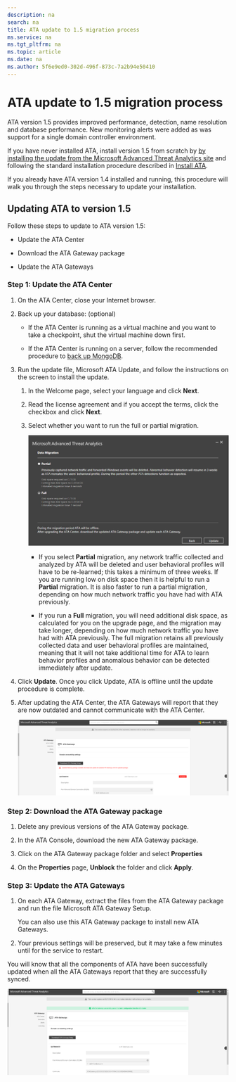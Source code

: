 ```yaml
---
description: na
search: na
title: ATA update to 1.5 migration process
ms.service: na
ms.tgt_pltfrm: na
ms.topic: article
ms.date: na
ms.author: 5f6e9ed0-302d-496f-873c-7a2b94e50410
---
```

# ATA update to 1.5 migration process
ATA version 1.5 provides improved performance, detection, name resolution and database performance.  New monitoring alerts were added as was support for a single domain controller environment.

If you have never installed ATA, install version 1.5 from scratch by [by installing the update from the Microsoft Advanced Threat Analytics site](http://www.microsoft.com/en-us/evalcenter/evaluate-microsoft-advanced-threat-analytics) and following the standard installation procedure described in [Install ATA](../Topic/Install_ATA.md).

If you already have ATA version 1.4 installed and running, this procedure will walk you through the steps necessary to update your installation.

## Updating ATA to version 1.5
Follow these steps to update to ATA version 1.5:

- Update the ATA Center

- Download the ATA Gateway package

- Update the ATA Gateways

### Step 1: Update the ATA Center

1. On the ATA Center, close your Internet browser.

2. Back up your database: (optional)

   - If the  ATA Center is running as a virtual machine and you want to take a checkpoint, shut the virtual machine down first.

   - If the ATA Center is running on a server, follow the recommended procedure to [back up MongoDB](https://docs.mongodb.org/manual/core/backups/).

3. Run the update file, Microsoft ATA Update, and follow the instructions on the screen to install the update.

   1. In the Welcome page, select your language and click **Next**.

   2. Read the license agreement and if you accept the terms, click the checkbox and click **Next**.

   3. Select whether you want to run the full or partial migration.

      ![](../Image/ATA_center_fullpartial.png)

      - If you select **Partial** migration, any network traffic collected and analyzed by ATA will be deleted and user behavioral profiles will have to be re-learned; this takes a minimum of three weeks. If you are running low on disk space then it is helpful to run a **Partial** migration. It is also faster to run a partial migration, depending on how much network traffic you have had with ATA previously.

      - If you run a **Full** migration, you will need additional disk space, as calculated for you on the upgrade page, and the migration may take longer, depending on how much network traffic you have had with ATA previously. The full migration retains all previously collected data and user behavioral profiles are maintained, meaning that it will not take additional time for ATA to learn behavior profiles and anomalous behavior can be detected  immediately after update.

4. Click **Update**. Once you click Update, ATA is offline until the update procedure is complete.

5. After updating the ATA Center, the ATA Gateways will report that they are now outdated and cannot communicate with the ATA Center.

   ![](../Image/ATA_center_outdated.png)

### Step 2: Download the ATA Gateway package

1. Delete any previous versions of the ATA Gateway package.

2. In the ATA Console, download the new ATA Gateway package.

3. Click on the ATA Gateway package folder and select **Properties**

4. On the **Properties** page, **Unblock** the folder and click **Apply**.

### Step 3: Update the ATA Gateways

1. On each ATA Gateway, extract the files from the ATA Gateway package and run the file Microsoft ATA Gateway Setup.

   You can also use this ATA Gateway package to install new ATA Gateways.

2. Your previous settings will be preserved, but it may take a few minutes until for the service to restart.

You will know that all the components of ATA have been successfully updated when all the ATA Gateways report that they are successfully synced.

![](../Image/ATA_gw_updated.png)

